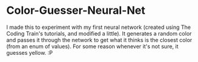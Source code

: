 # Color-Guesser-Neural-Net
I made this to experiment with my first neural network (created using The Coding Train's tutorials, and modified a little). It generates a random color and passes it through the network to get what it thinks is the closest color (from an enum of values). For some reason whenever it's not sure, it guesses yellow. :P

